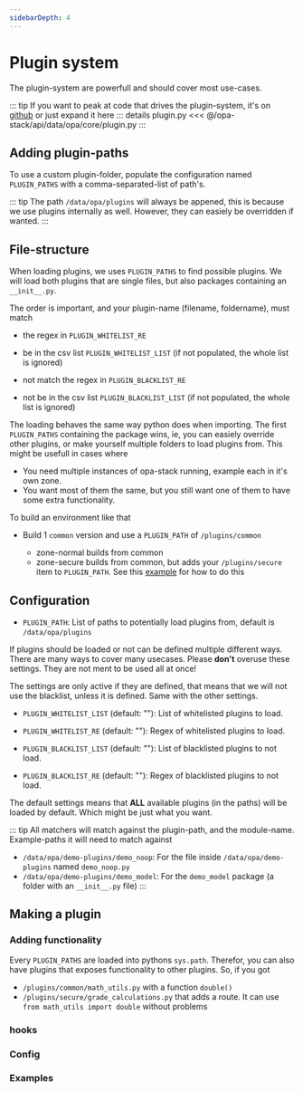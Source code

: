 ```yaml
---
sidebarDepth: 4
---
```


# Plugin system

The plugin-system are powerfull and should cover most use-cases.

::: tip
If you want to peak at code that drives the plugin-system, it's on [github](https://github.com/opa-stack/opa-stack/blob/master/api/data/opa/core/plugin.py) or just expand it here
::: details plugin.py
<<< @/opa-stack/api/data/opa/core/plugin.py
:::

## Adding plugin-paths

To use a custom plugin-folder, populate the configuration named `PLUGIN_PATHS` with a comma-separated-list of path's.

::: tip
The path `/data/opa/plugins` will always be appened, this is because we use plugins internally as well. However, they can easiely be overridden if wanted.
:::

## File-structure

When loading plugins, we uses `PLUGIN_PATHS` to find possible plugins. We will load both plugins that are single files, but also packages containing an `__init__.py`.

The order is important, and your plugin-name (filename, foldername), must match
* the regex in `PLUGIN_WHITELIST_RE`
* be in the csv list `PLUGIN_WHITELIST_LIST` (if not populated, the whole list is ignored)

* not match the regex in `PLUGIN_BLACKLIST_RE`
* not be in the csv list `PLUGIN_BLACKLIST_LIST` (if not populated, the whole list is ignored)

The loading behaves the same way python does when importing. The first `PLUGIN_PATHS` containing the package wins, ie, you can easiely override other plugins, or make yourself multiple folders to load plugins from. This might be usefull in cases where

* You need multiple instances of opa-stack running, example each in it's own zone.
* You want most of them the same, but you still want one of them to have some extra functionality.

To build an environment like that

* Build 1 `common` version and use a `PLUGIN_PATH` of `/plugins/common`

  * zone-normal builds from common
  * zone-secure builds from common, but adds your `/plugins/secure` item to `PLUGIN_PATH`. See this [example](configuration.html#file-with-different-environments) for how to do this

## Configuration

* `PLUGIN_PATH`: List of paths to potentially load plugins from, default is `/data/opa/plugins`

If plugins should be loaded or not can be defined multiple different ways. There are many ways to cover many usecases.
Please **don't** overuse these settings. They are not ment to be used all at once!

The settings are only active if they are defined, that means that we will not use the blacklist, unless it is defined.
Same with the other settings.

* `PLUGIN_WHITELIST_LIST` (default: ""): List of whitelisted plugins to load.
* `PLUGIN_WHITELIST_RE` (default: ""): Regex of whitelisted plugins to load. 

* `PLUGIN_BLACKLIST_LIST` (default: ""): List of blacklisted plugins to not load.
* `PLUGIN_BLACKLIST_RE` (default: ""): Regex of blacklisted plugins to not load. 

The default settings means that **ALL** available plugins (in the paths) will be loaded by default. Which might be just what you want.

::: tip
All matchers will match against the plugin-path, and the module-name. Example-paths it will need to match against
  * `/data/opa/demo-plugins/demo_noop`: For the file inside `/data/opa/demo-plugins` named `demo_noop.py`
  * `/data/opa/demo-plugins/demo_model`: For the `demo_model` package (a folder with an `__init__.py` file)
:::

## Making a plugin

### Adding functionality

Every `PLUGIN_PATHS` are loaded into pythons `sys.path`. Therefor, you can also have plugins that exposes functionality to other plugins.
So, if you got

* `/plugins/common/math_utils.py` with a function `double()`
* `/plugins/secure/grade_calculations.py` that adds a route. It can use `from math_utils import double` without problems

### hooks

### Config

### Examples